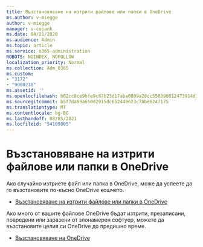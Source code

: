 ```yaml
---
title: Възстановяване на изтрити файлове или папки в OneDrive
ms.author: v-miegge
author: v-miegge
manager: v-cojank
ms.date: 04/21/2020
ms.audience: Admin
ms.topic: article
ms.service: o365-administration
ROBOTS: NOINDEX, NOFOLLOW
localization_priority: Normal
ms.collection: Adm_O365
ms.custom:
- "3172"
- "9000210"
ms.assetid: ''
ms.openlocfilehash: b02cc8ce9bfe9c87b23d17aba0809a28cc558390812473914d378d60ea30a660
ms.sourcegitcommit: b5f7da89a650d2915dc652449623c78be6247175
ms.translationtype: MT
ms.contentlocale: bg-BG
ms.lasthandoff: 08/05/2021
ms.locfileid: "54109805"
---
```

# <a name="restore-deleted-files-or-folders-in-onedrive"></a>Възстановяване на изтрити файлове или папки в OneDrive

Ако случайно изтриете файл или папка в OneDrive, може да успеете да го възстановите по-късно OneDrive кошчето.

* [Възстановяване на изтрити файлове или папки в OneDrive](https://support.office.com/article/restore-deleted-files-or-folders-in-onedrive-949ada80-0026-4db3-a953-c99083e6a84f)

Ако много от вашите файлове OneDrive бъдат изтрити, презаписани, повредени или заразени от злонамерен софтуер, можете да възстановите целия си OneDrive до предишно време.

* [Възстановяване на OneDrive](https://support.office.com/article/Restore-your-OneDrive-fa231298-759d-41cf-bcd0-25ac53eb8a15)
